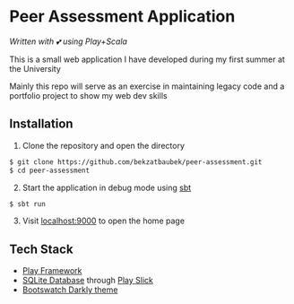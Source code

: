 # Peer Assessment Application

*Written with 💕 using Play+Scala*

This is a small web application I have developed during my first summer at the University

Mainly this repo will serve as an exercise in maintaining legacy code and a portfolio project to show my web dev skills

## Installation
1. Clone the repository and open the directory
```sh
$ git clone https://github.com/bekzatbaubek/peer-assessment.git
$ cd peer-assessment
```
2. Start the application in debug mode using [sbt](https://www.scala-sbt.org/)
```sh
$ sbt run
```
3. Visit [localhost:9000](http://localhost:9000) to open the home page

## Tech Stack
* [Play Framework](https://www.playframework.com/)
* [SQLite Database](https://www.sqlite.org/index.html) through [Play Slick](https://www.playframework.com/documentation/2.8.x/PlaySlick)
* [Bootswatch Darkly theme](https://bootswatch.com/darkly/)